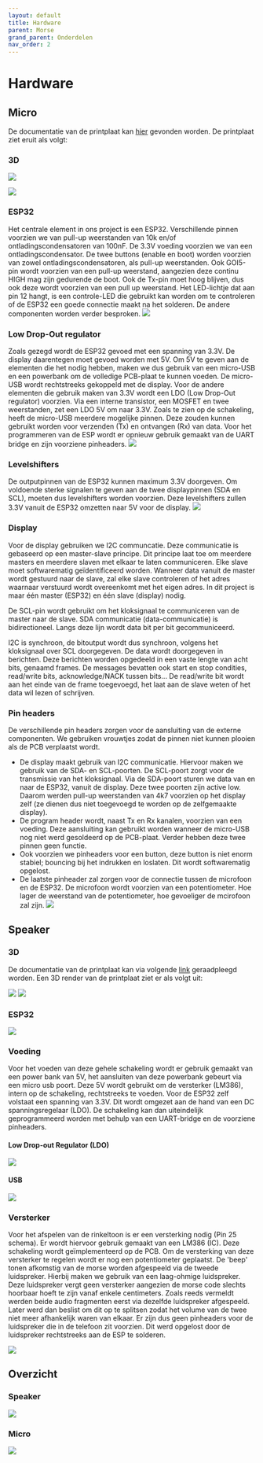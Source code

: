 ```yaml
---
layout: default
title: Hardware
parent: Morse
grand_parent: Onderdelen
nav_order: 2
---
```


# Hardware
## Micro
De documentatie van de printplaat kan [hier](https://github.com/BachMorse/Micro_PCB) gevonden worden. De printplaat ziet eruit als volgt:

### 3D
![](https://raw.githubusercontent.com/BachMorse/Documentatie/master/PCB_voorkant.JPG)

![](https://raw.githubusercontent.com/BachMorse/Documentatie/master/PCB_achterkant.JPG)

### ESP32
Het centrale element in ons project is een ESP32. Verschillende pinnen voorzien we van pull-up weerstanden van 10k en/of ontladingscondensatoren van 100nF. De 3.3V voeding voorzien we van een ontladingscondensator. De twee buttons (enable en boot) worden voorzien van zowel ontladingscondensatoren, als pull-up weerstanden. Ook GOI5-pin wordt voorzien van een pull-up weerstand, aangezien deze continu HIGH mag zijn gedurende de boot. Ook de Tx-pin moet hoog blijven, dus ook deze wordt voorzien van een pull up weerstand. Het LED-lichtje dat aan pin 12 hangt, is een controle-LED die gebruikt kan worden om te controleren of de ESP32 een goede connectie maakt na het solderen. De andere componenten worden verder besproken.
![](https://raw.githubusercontent.com/BachMorse/Documentatie/master/schakeling_ESP32.JPG)

### Low Drop-Out regulator
Zoals gezegd wordt de ESP32 gevoed met een spanning van 3.3V. De display daarentegen moet gevoed worden met 5V. Om 5V te geven aan de elementen die het nodig hebben, maken we dus gebruik van een micro-USB en een powerbank om de volledige PCB-plaat te kunnen voeden. De micro-USB wordt rechtstreeks gekoppeld met de display. Voor de andere elementen die gebruik maken van 3.3V wordt een LDO (Low Drop-Out regulator) voorzien. Via een interne transistor, een MOSFET en twee weerstanden, zet een LDO 5V om naar 3.3V.
Zoals te zien op de schakeling, heeft de micro-USB meerdere mogelijke pinnen. Deze zouden kunnen gebruikt worden voor verzenden (Tx) en ontvangen (Rx) van data. Voor het programmeren van de ESP wordt er opnieuw gebruik gemaakt van de UART bridge en zijn voorziene pinheaders.
![](https://raw.githubusercontent.com/BachMorse/Documentatie/master/schakeling_2voeding.JPG)

### Levelshifters
De outputpinnen van de ESP32 kunnen maximum 3.3V doorgeven. Om voldoende sterke signalen te geven aan de twee displaypinnen (SDA en SCL), moeten dus levelshifters worden voorzien. Deze levelshifters zullen 3.3V vanuit de ESP32 omzetten naar 5V voor de display. 
![](https://raw.githubusercontent.com/BachMorse/Documentatie/master/schakeling_levelshifters.JPG)

### Display
Voor de display gebruiken we I2C communcatie. Deze communicatie is gebaseerd op een master-slave principe. Dit principe laat toe om meerdere masters en meerdere slaven met elkaar te laten communiceren. Elke slave moet softwarematig geïdentificeerd worden. Wanneer data vanuit de master wordt gestuurd naar de slave, zal elke slave controleren of het adres waarnaar verstuurd wordt overeenkomt met het eigen adres. In dit project is maar één master (ESP32) en één slave (display) nodig.

De SCL-pin wordt gebruikt om het kloksignaal te communiceren van de master naar de slave. SDA communicatie (data-communicatie) is bidirectioneel. Langs deze lijn wordt data bit per bit gecommuniceerd.

I2C is synchroon, de bitoutput wordt dus synchroon, volgens het kloksignaal over SCL doorgegeven. De data wordt doorgegeven in berichten. Deze berichten worden opgedeeld in een vaste lengte van acht bits, genaamd frames. De messages bevatten ook start en stop condities, read/write bits, acknowledge/NACK tussen bits... 
De read/write bit wordt aan het einde van de frame toegevoegd, het laat aan de slave weten of het data wil lezen of schrijven. 

### Pin headers
De verschillende pin headers zorgen voor de aansluiting van de externe componenten. We gebruiken vrouwtjes zodat de pinnen niet kunnen plooien als de PCB verplaatst wordt. 
* De display maakt gebruik van I2C communicatie. Hiervoor maken we gebruik van de SDA- en SCL-poorten. De SCL-poort zorgt voor de transmissie van het kloksignaal. Via de SDA-poort sturen we data van en naar de ESP32, vanuit de display. Deze twee poorten zijn active low. Daarom werden pull-up weerstanden van 4k7 voorzien op het display zelf (ze dienen dus niet toegevoegd te worden op de zelfgemaakte display).
* De program header wordt, naast Tx en Rx kanalen, voorzien van een voeding. Deze aansluiting kan gebruikt worden wanneer de micro-USB nog niet werd gesoldeerd op de PCB-plaat. Verder hebben deze twee pinnen geen functie.
* Ook voorzien we pinheaders voor een button, deze button is niet enorm stabiel; bouncing bij het indrukken en loslaten. Dit wordt softwarematig opgelost.
* De laatste pinheader zal zorgen voor de connectie tussen de microfoon en de ESP32. De microfoon wordt voorzien van een potentiometer. Hoe lager de weerstand van de potentiometer, hoe gevoeliger de mcirofoon zal zijn.
![](https://raw.githubusercontent.com/BachMorse/Documentatie/master/schakeling_headers.JPG)

## Speaker
### 3D 
De documentatie van de printplaat kan via volgende [link](https://github.com/BachMorse/Speaker_PCB) geraadpleegd worden. Een 3D render van de printplaat ziet er als volgt uit:

![](https://github.com/BachMorse/Documentatie-speaker/blob/master/PCB%20voorkant.png?raw=true)
![](https://github.com/BachMorse/Documentatie-speaker/blob/master/PCB%20achterkant.png?raw=true)
### ESP32
![](https://raw.githubusercontent.com/BachMorse/Documentatie-speaker/master/schema%20ESP32.png)
### Voeding
Voor het voeden van deze gehele schakeling wordt er gebruik gemaakt van een power bank van 5V, het aansluiten van deze powerbank gebeurt via een micro usb poort. Deze 5V wordt gebruikt om de versterker (LM386), intern op de schakeling, rechtstreeks te voeden. Voor de ESP32 zelf volstaat een spanning van 3.3V. Dit wordt omgezet aan de hand van een DC spanningsregelaar (LDO). De schakeling kan dan uiteindelijk geprogrammeerd worden met behulp van een UART-bridge en de voorziene pinheaders.
#### Low Drop-out Regulator (LDO)
![](https://raw.githubusercontent.com/BachMorse/Documentatie-speaker/master/LDO.png)
#### USB
![](https://raw.githubusercontent.com/BachMorse/Documentatie-speaker/master/USB.png)
### Versterker
Voor het afspelen van de rinkeltoon is er een versterking nodig (Pin 25 schema). Er wordt hiervoor gebruik gemaakt van een LM386 (IC). Deze schakeling wordt geïmplementeerd op de PCB. Om de versterking van deze versterker te regelen wordt er nog een potentiometer geplaatst. De 'beep' tonen afkomstig van de morse worden afgespeeld via de tweede luidspreker. Hierbij maken we gebruik van een laag-ohmige luidspreker. Deze luidspreker vergt geen versterker aangezien de morse code slechts hoorbaar hoeft te zijn vanaf enkele centimeters. Zoals reeds vermeldt werden beide audio fragmenten eerst via dezelfde luidspreker afgespeeld. Later werd dan beslist om dit op te splitsen zodat het volume van de twee niet meer afhankelijk waren van elkaar. Er zijn dus geen pinheaders voor de luidspreker die in de telefoon zit voorzien. Dit werd opgelost door de luidspreker rechtstreeks aan de ESP te solderen.

![](https://raw.githubusercontent.com/BachMorse/Documentatie-speaker/master/versterker.png)
 
## Overzicht 
### Speaker
![](https://raw.githubusercontent.com/BachMorse/Documentatie-speaker/master/Overzicht.png)

### Micro
![](https://raw.githubusercontent.com/BachMorse/Documentatie/master/schakeling_algemeen.JPG)
